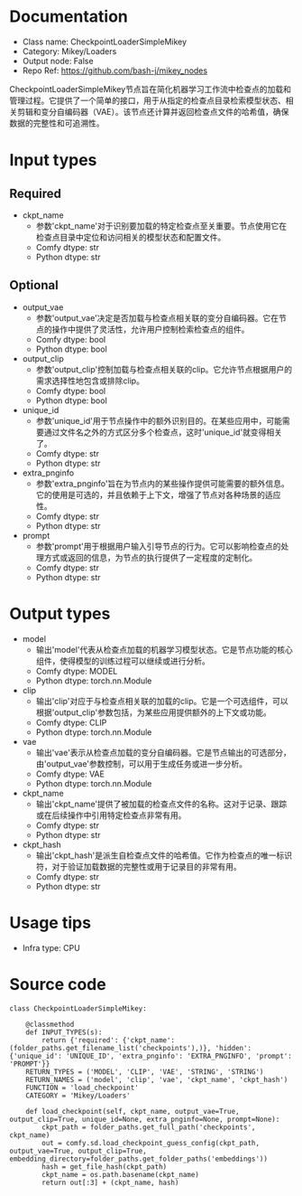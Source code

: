 # Documentation
- Class name: CheckpointLoaderSimpleMikey
- Category: Mikey/Loaders
- Output node: False
- Repo Ref: https://github.com/bash-j/mikey_nodes

CheckpointLoaderSimpleMikey节点旨在简化机器学习工作流中检查点的加载和管理过程。它提供了一个简单的接口，用于从指定的检查点目录检索模型状态、相关剪辑和变分自编码器（VAE）。该节点还计算并返回检查点文件的哈希值，确保数据的完整性和可追溯性。

# Input types
## Required
- ckpt_name
    - 参数'ckpt_name'对于识别要加载的特定检查点至关重要。节点使用它在检查点目录中定位和访问相关的模型状态和配置文件。
    - Comfy dtype: str
    - Python dtype: str
## Optional
- output_vae
    - 参数'output_vae'决定是否加载与检查点相关联的变分自编码器。它在节点的操作中提供了灵活性，允许用户控制检索检查点的组件。
    - Comfy dtype: bool
    - Python dtype: bool
- output_clip
    - 参数'output_clip'控制加载与检查点相关联的clip。它允许节点根据用户的需求选择性地包含或排除clip。
    - Comfy dtype: bool
    - Python dtype: bool
- unique_id
    - 参数'unique_id'用于节点操作中的额外识别目的。在某些应用中，可能需要通过文件名之外的方式区分多个检查点，这时'unique_id'就变得相关了。
    - Comfy dtype: str
    - Python dtype: str
- extra_pnginfo
    - 参数'extra_pnginfo'旨在为节点内的某些操作提供可能需要的额外信息。它的使用是可选的，并且依赖于上下文，增强了节点对各种场景的适应性。
    - Comfy dtype: str
    - Python dtype: str
- prompt
    - 参数'prompt'用于根据用户输入引导节点的行为。它可以影响检查点的处理方式或返回的信息，为节点的执行提供了一定程度的定制化。
    - Comfy dtype: str
    - Python dtype: str

# Output types
- model
    - 输出'model'代表从检查点加载的机器学习模型状态。它是节点功能的核心组件，使得模型的训练过程可以继续或进行分析。
    - Comfy dtype: MODEL
    - Python dtype: torch.nn.Module
- clip
    - 输出'clip'对应于与检查点相关联的加载的clip。它是一个可选组件，可以根据'output_clip'参数包括，为某些应用提供额外的上下文或功能。
    - Comfy dtype: CLIP
    - Python dtype: torch.nn.Module
- vae
    - 输出'vae'表示从检查点加载的变分自编码器。它是节点输出的可选部分，由'output_vae'参数控制，可以用于生成任务或进一步分析。
    - Comfy dtype: VAE
    - Python dtype: torch.nn.Module
- ckpt_name
    - 输出'ckpt_name'提供了被加载的检查点文件的名称。这对于记录、跟踪或在后续操作中引用特定检查点非常有用。
    - Comfy dtype: str
    - Python dtype: str
- ckpt_hash
    - 输出'ckpt_hash'是派生自检查点文件的哈希值。它作为检查点的唯一标识符，对于验证加载数据的完整性或用于记录目的非常有用。
    - Comfy dtype: str
    - Python dtype: str

# Usage tips
- Infra type: CPU

# Source code
```
class CheckpointLoaderSimpleMikey:

    @classmethod
    def INPUT_TYPES(s):
        return {'required': {'ckpt_name': (folder_paths.get_filename_list('checkpoints'),)}, 'hidden': {'unique_id': 'UNIQUE_ID', 'extra_pnginfo': 'EXTRA_PNGINFO', 'prompt': 'PROMPT'}}
    RETURN_TYPES = ('MODEL', 'CLIP', 'VAE', 'STRING', 'STRING')
    RETURN_NAMES = ('model', 'clip', 'vae', 'ckpt_name', 'ckpt_hash')
    FUNCTION = 'load_checkpoint'
    CATEGORY = 'Mikey/Loaders'

    def load_checkpoint(self, ckpt_name, output_vae=True, output_clip=True, unique_id=None, extra_pnginfo=None, prompt=None):
        ckpt_path = folder_paths.get_full_path('checkpoints', ckpt_name)
        out = comfy.sd.load_checkpoint_guess_config(ckpt_path, output_vae=True, output_clip=True, embedding_directory=folder_paths.get_folder_paths('embeddings'))
        hash = get_file_hash(ckpt_path)
        ckpt_name = os.path.basename(ckpt_name)
        return out[:3] + (ckpt_name, hash)
```
